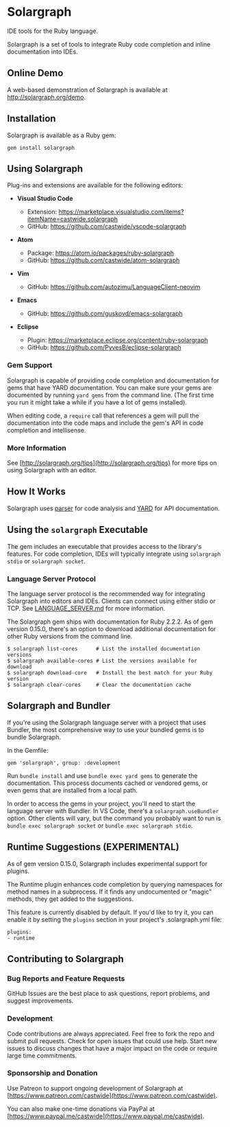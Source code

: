 # Solargraph

IDE tools for the Ruby language.

Solargraph is a set of tools to integrate Ruby code completion and inline documentation into IDEs.

## Online Demo

A web-based demonstration of Solargraph is available at http://solargraph.org/demo.

## Installation

Solargraph is available as a Ruby gem:

    gem install solargraph

## Using Solargraph

Plug-ins and extensions are available for the following editors:

* **Visual Studio Code**
    * Extension: https://marketplace.visualstudio.com/items?itemName=castwide.solargraph
    * GitHub: https://github.com/castwide/vscode-solargraph

* **Atom**
    * Package: https://atom.io/packages/ruby-solargraph
    * GitHub: https://github.com/castwide/atom-solargraph

* **Vim**
    * GitHub: https://github.com/autozimu/LanguageClient-neovim

* **Emacs**
    * GitHub: https://github.com/guskovd/emacs-solargraph

* **Eclipse**
    * Plugin: https://marketplace.eclipse.org/content/ruby-solargraph
    * GitHub: https://github.com/PyvesB/eclipse-solargraph

### Gem Support

Solargraph is capable of providing code completion and documentation for gems that have YARD documentation. You can make sure your gems are documented by running `yard gems` from the command line. (The first time you run it might take a while if you have a lot of gems installed).

When editing code, a `require` call that references a gem will pull the documentation into the code maps and include the gem's API in code completion and intellisense.

### More Information

See [http://solargraph.org/tips](http://solargraph.org/tips) for more tips on using Solargraph with an editor.

## How It Works

Solargraph uses [parser](https://github.com/whitequark/parser) for code analysis and [YARD](https://github.com/lsegal/yard) for API documentation.

## Using the `solargraph` Executable

The gem includes an executable that provides access to the library's features. For code completion, IDEs will typically integrate using `solargraph stdio` or `solargraph socket`.

### Language Server Protocol

The language server protocol is the recommended way for integrating Solargraph into editors and IDEs. Clients can connect using either stdio or TCP.
See [LANGUAGE_SERVER.md](LANGUAGE_SERVER.md) for more information.

The Solargraph gem ships with documentation for Ruby 2.2.2. As of gem version 0.15.0, there's an option to download additional documentation for other Ruby versions from the command line.

    $ solargraph list-cores      # List the installed documentation versions
    $ solargraph available-cores # List the versions available for download
    $ solargraph download-core   # Install the best match for your Ruby version
    $ solargraph clear-cores     # Clear the documentation cache

## Solargraph and Bundler

If you're using the Solargraph language server with a project that uses Bundler, the most comprehensive way to use your bundled gems is to bundle Solargraph.

In the Gemfile:

    gem 'solargraph', group: :development

Run `bundle install` and use `bundle exec yard gems` to generate the documentation. This process documents cached or vendored gems, or even gems that are installed from a local path.

In order to access the gems in your project, you'll need to start the language server with Bundler. In VS Code, there's a `solargraph.useBundler` option. Other clients will vary, but the command you probably want to run is `bundle exec solargraph socket` or `bundle exec solargraph stdio`.

## Runtime Suggestions (EXPERIMENTAL)

As of gem version 0.15.0, Solargraph includes experimental support for plugins.

The Runtime plugin enhances code completion by querying namespaces for method names in a subprocess. If it finds any undocumented or "magic" methods, they get added to the suggestions.

This feature is currently disabled by default. If you'd like to try it, you can enable it by setting the `plugins` section in your project's .solargraph.yml file:

    plugins:
    - runtime

## Contributing to Solargraph

### Bug Reports and Feature Requests

GitHub Issues are the best place to ask questions, report problems, and suggest improvements.

### Development

Code contributions are always appreciated. Feel free to fork the repo and submit pull requests. Check for open issues that could use help. Start new issues to discuss changes that have a major impact on the code or require large time commitments.

### Sponsorship and Donation

Use Patreon to support ongoing development of Solargraph at [https://www.patreon.com/castwide](https://www.patreon.com/castwide).

You can also make one-time donations via PayPal at [https://www.paypal.me/castwide](https://www.paypal.me/castwide).
